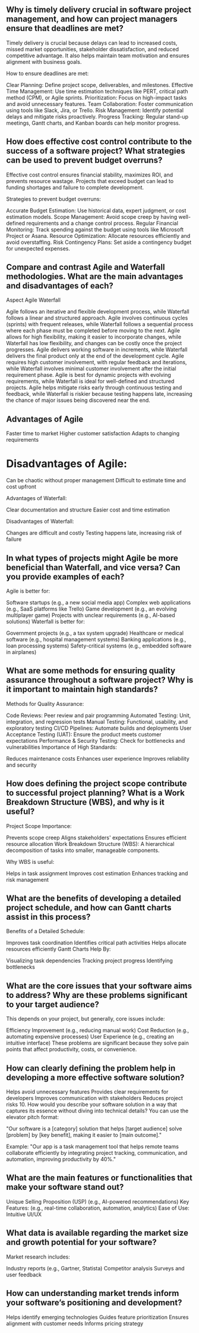 ## Why is timely delivery crucial in software project management, and how can project managers ensure that deadlines are met?
Timely delivery is crucial because delays can lead to increased costs, missed market opportunities, stakeholder dissatisfaction, and reduced competitive advantage. It also helps maintain team motivation and ensures alignment with business goals.

How to ensure deadlines are met:

Clear Planning: Define project scope, deliverables, and milestones.
Effective Time Management: Use time estimation techniques like PERT, critical path method (CPM), or Agile sprints.
Prioritization: Focus on high-impact tasks and avoid unnecessary features.
Team Collaboration: Foster communication using tools like Slack, Jira, or Trello.
Risk Management: Identify potential delays and mitigate risks proactively.
Progress Tracking: Regular stand-up meetings, Gantt charts, and Kanban boards can help monitor progress.
## How does effective cost control contribute to the success of a software project? What strategies can be used to prevent budget overruns?
Effective cost control ensures financial stability, maximizes ROI, and prevents resource wastage. Projects that exceed budget can lead to funding shortages and failure to complete development.

Strategies to prevent budget overruns:

Accurate Budget Estimation: Use historical data, expert judgment, or cost estimation models.
Scope Management: Avoid scope creep by having well-defined requirements and a change control process.
Regular Financial Monitoring: Track spending against the budget using tools like Microsoft Project or Asana.
Resource Optimization: Allocate resources efficiently and avoid overstaffing.
Risk Contingency Plans: Set aside a contingency budget for unexpected expenses.
## Compare and contrast Agile and Waterfall methodologies. What are the main advantages and disadvantages of each?
Aspect	Agile	Waterfall

Agile follows an iterative and flexible development process, while Waterfall follows a linear and structured approach.
Agile involves continuous cycles (sprints) with frequent releases, while Waterfall follows a sequential process where each phase must be completed before moving to the next.
Agile allows for high flexibility, making it easier to incorporate changes, while Waterfall has low flexibility, and changes can be costly once the project progresses.
Agile delivers working software in increments, while Waterfall delivers the final product only at the end of the development cycle.
Agile requires high customer involvement, with regular feedback and iterations, while Waterfall involves minimal customer involvement after the initial requirement phase.
Agile is best for dynamic projects with evolving requirements, while Waterfall is ideal for well-defined and structured projects.
Agile helps mitigate risks early through continuous testing and feedback, while Waterfall is riskier because testing happens late, increasing the chance of major issues being discovered near the end.
## Advantages of Agile
Faster time to market
Higher customer satisfaction
Adapts to changing requirements
# Disadvantages of Agile:

Can be chaotic without proper management
Difficult to estimate time and cost upfront

Advantages of Waterfall:

Clear documentation and structure
Easier cost and time estimation

Disadvantages of Waterfall:

Changes are difficult and costly
Testing happens late, increasing risk of failure
## In what types of projects might Agile be more beneficial than Waterfall, and vice versa? Can you provide examples of each?
Agile is better for:

Software startups (e.g., a new social media app)
Complex web applications (e.g., SaaS platforms like Trello)
Game development (e.g., an evolving multiplayer game)
Projects with unclear requirements (e.g., AI-based solutions)
Waterfall is better for:

Government projects (e.g., a tax system upgrade)
Healthcare or medical software (e.g., hospital management systems)
Banking applications (e.g., loan processing systems)
Safety-critical systems (e.g., embedded software in airplanes)
## What are some methods for ensuring quality assurance throughout a software project? Why is it important to maintain high standards?
Methods for Quality Assurance:

Code Reviews: Peer review and pair programming
Automated Testing: Unit, integration, and regression tests
Manual Testing: Functional, usability, and exploratory testing
CI/CD Pipelines: Automate builds and deployments
User Acceptance Testing (UAT): Ensure the product meets customer expectations
Performance & Security Testing: Check for bottlenecks and vulnerabilities
Importance of High Standards:

Reduces maintenance costs
Enhances user experience
Improves reliability and security
## How does defining the project scope contribute to successful project planning? What is a Work Breakdown Structure (WBS), and why is it useful?
Project Scope Importance:

Prevents scope creep
Aligns stakeholders' expectations
Ensures efficient resource allocation
Work Breakdown Structure (WBS):
A hierarchical decomposition of tasks into smaller, manageable components.

Why WBS is useful:

Helps in task assignment
Improves cost estimation
Enhances tracking and risk management
## What are the benefits of developing a detailed project schedule, and how can Gantt charts assist in this process?
Benefits of a Detailed Schedule:

Improves task coordination
Identifies critical path activities
Helps allocate resources efficiently
Gantt Charts Help By:

Visualizing task dependencies
Tracking project progress
Identifying bottlenecks
## What are the core issues that your software aims to address? Why are these problems significant to your target audience?
This depends on your project, but generally, core issues include:

Efficiency Improvement (e.g., reducing manual work)
Cost Reduction (e.g., automating expensive processes)
User Experience (e.g., creating an intuitive interface)
These problems are significant because they solve pain points that affect productivity, costs, or convenience.

## How can clearly defining the problem help in developing a more effective software solution?
Helps avoid unnecessary features
Provides clear requirements for developers
Improves communication with stakeholders
Reduces project risks
10. How would you describe your software solution in a way that captures its essence without diving into technical details?
You can use the elevator pitch format:

"Our software is a [category] solution that helps [target audience] solve [problem] by [key benefit], making it easier to [main outcome]."

Example:
"Our app is a task management tool that helps remote teams collaborate efficiently by integrating project tracking, communication, and automation, improving productivity by 40%."

## What are the main features or functionalities that make your software stand out?
Unique Selling Proposition (USP) (e.g., AI-powered recommendations)
Key Features: (e.g., real-time collaboration, automation, analytics)
Ease of Use: Intuitive UI/UX
## What data is available regarding the market size and growth potential for your software?
Market research includes:

Industry reports (e.g., Gartner, Statista)
Competitor analysis
Surveys and user feedback
## How can understanding market trends inform your software’s positioning and development?
Helps identify emerging technologies
Guides feature prioritization
Ensures alignment with customer needs
Informs pricing strategy
